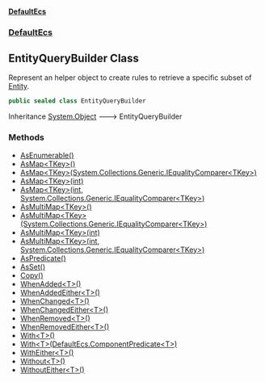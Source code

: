 #### [DefaultEcs](./index.md 'index')
### [DefaultEcs](./DefaultEcs.md 'DefaultEcs')
## EntityQueryBuilder Class
Represent an helper object to create rules to retrieve a specific subset of [Entity](./DefaultEcs-Entity.md 'DefaultEcs.Entity').  
```csharp
public sealed class EntityQueryBuilder
```
Inheritance [System.Object](https://docs.microsoft.com/en-us/dotnet/api/System.Object 'System.Object') &#129106; EntityQueryBuilder  
### Methods
- [AsEnumerable()](./DefaultEcs-EntityQueryBuilder-AsEnumerable().md 'DefaultEcs.EntityQueryBuilder.AsEnumerable()')
- [AsMap&lt;TKey&gt;()](./DefaultEcs-EntityQueryBuilder-AsMap-TKey-().md 'DefaultEcs.EntityQueryBuilder.AsMap&lt;TKey&gt;()')
- [AsMap&lt;TKey&gt;(System.Collections.Generic.IEqualityComparer&lt;TKey&gt;)](./DefaultEcs-EntityQueryBuilder-AsMap-TKey-(System-Collections-Generic-IEqualityComparer-TKey-).md 'DefaultEcs.EntityQueryBuilder.AsMap&lt;TKey&gt;(System.Collections.Generic.IEqualityComparer&lt;TKey&gt;)')
- [AsMap&lt;TKey&gt;(int)](./DefaultEcs-EntityQueryBuilder-AsMap-TKey-(int).md 'DefaultEcs.EntityQueryBuilder.AsMap&lt;TKey&gt;(int)')
- [AsMap&lt;TKey&gt;(int, System.Collections.Generic.IEqualityComparer&lt;TKey&gt;)](./DefaultEcs-EntityQueryBuilder-AsMap-TKey-(int_System-Collections-Generic-IEqualityComparer-TKey-).md 'DefaultEcs.EntityQueryBuilder.AsMap&lt;TKey&gt;(int, System.Collections.Generic.IEqualityComparer&lt;TKey&gt;)')
- [AsMultiMap&lt;TKey&gt;()](./DefaultEcs-EntityQueryBuilder-AsMultiMap-TKey-().md 'DefaultEcs.EntityQueryBuilder.AsMultiMap&lt;TKey&gt;()')
- [AsMultiMap&lt;TKey&gt;(System.Collections.Generic.IEqualityComparer&lt;TKey&gt;)](./DefaultEcs-EntityQueryBuilder-AsMultiMap-TKey-(System-Collections-Generic-IEqualityComparer-TKey-).md 'DefaultEcs.EntityQueryBuilder.AsMultiMap&lt;TKey&gt;(System.Collections.Generic.IEqualityComparer&lt;TKey&gt;)')
- [AsMultiMap&lt;TKey&gt;(int)](./DefaultEcs-EntityQueryBuilder-AsMultiMap-TKey-(int).md 'DefaultEcs.EntityQueryBuilder.AsMultiMap&lt;TKey&gt;(int)')
- [AsMultiMap&lt;TKey&gt;(int, System.Collections.Generic.IEqualityComparer&lt;TKey&gt;)](./DefaultEcs-EntityQueryBuilder-AsMultiMap-TKey-(int_System-Collections-Generic-IEqualityComparer-TKey-).md 'DefaultEcs.EntityQueryBuilder.AsMultiMap&lt;TKey&gt;(int, System.Collections.Generic.IEqualityComparer&lt;TKey&gt;)')
- [AsPredicate()](./DefaultEcs-EntityQueryBuilder-AsPredicate().md 'DefaultEcs.EntityQueryBuilder.AsPredicate()')
- [AsSet()](./DefaultEcs-EntityQueryBuilder-AsSet().md 'DefaultEcs.EntityQueryBuilder.AsSet()')
- [Copy()](./DefaultEcs-EntityQueryBuilder-Copy().md 'DefaultEcs.EntityQueryBuilder.Copy()')
- [WhenAdded&lt;T&gt;()](./DefaultEcs-EntityQueryBuilder-WhenAdded-T-().md 'DefaultEcs.EntityQueryBuilder.WhenAdded&lt;T&gt;()')
- [WhenAddedEither&lt;T&gt;()](./DefaultEcs-EntityQueryBuilder-WhenAddedEither-T-().md 'DefaultEcs.EntityQueryBuilder.WhenAddedEither&lt;T&gt;()')
- [WhenChanged&lt;T&gt;()](./DefaultEcs-EntityQueryBuilder-WhenChanged-T-().md 'DefaultEcs.EntityQueryBuilder.WhenChanged&lt;T&gt;()')
- [WhenChangedEither&lt;T&gt;()](./DefaultEcs-EntityQueryBuilder-WhenChangedEither-T-().md 'DefaultEcs.EntityQueryBuilder.WhenChangedEither&lt;T&gt;()')
- [WhenRemoved&lt;T&gt;()](./DefaultEcs-EntityQueryBuilder-WhenRemoved-T-().md 'DefaultEcs.EntityQueryBuilder.WhenRemoved&lt;T&gt;()')
- [WhenRemovedEither&lt;T&gt;()](./DefaultEcs-EntityQueryBuilder-WhenRemovedEither-T-().md 'DefaultEcs.EntityQueryBuilder.WhenRemovedEither&lt;T&gt;()')
- [With&lt;T&gt;()](./DefaultEcs-EntityQueryBuilder-With-T-().md 'DefaultEcs.EntityQueryBuilder.With&lt;T&gt;()')
- [With&lt;T&gt;(DefaultEcs.ComponentPredicate&lt;T&gt;)](./DefaultEcs-EntityQueryBuilder-With-T-(DefaultEcs-ComponentPredicate-T-).md 'DefaultEcs.EntityQueryBuilder.With&lt;T&gt;(DefaultEcs.ComponentPredicate&lt;T&gt;)')
- [WithEither&lt;T&gt;()](./DefaultEcs-EntityQueryBuilder-WithEither-T-().md 'DefaultEcs.EntityQueryBuilder.WithEither&lt;T&gt;()')
- [Without&lt;T&gt;()](./DefaultEcs-EntityQueryBuilder-Without-T-().md 'DefaultEcs.EntityQueryBuilder.Without&lt;T&gt;()')
- [WithoutEither&lt;T&gt;()](./DefaultEcs-EntityQueryBuilder-WithoutEither-T-().md 'DefaultEcs.EntityQueryBuilder.WithoutEither&lt;T&gt;()')
